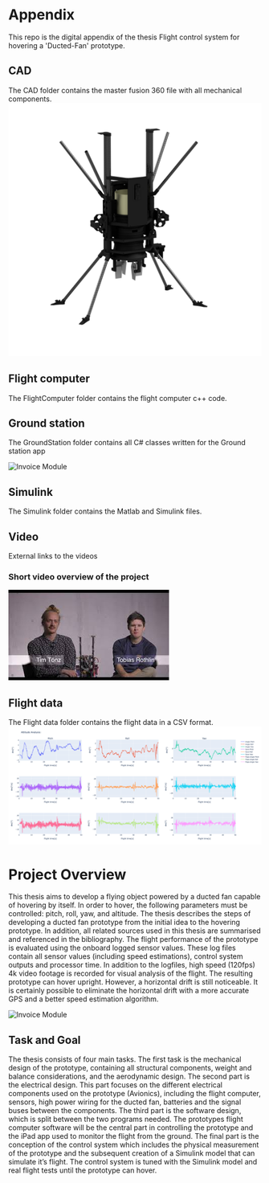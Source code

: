 # Appendix
This repo is the digital appendix of the thesis Flight control system for hovering a 'Ducted-Fan' prototype.

## CAD
The CAD folder contains the master fusion 360 file with all mechanical components.
![Invoice Module](Img/DroneImg.png)

## Flight computer
The FlightComputer folder contains the flight computer c++ code. 

## Ground station
The GroundStation folder contains all C# classes written for the Ground station app

![Invoice Module](Img/iPadApp.jpg)
## Simulink
The Simulink folder contains the Matlab and Simulink files.

## Video
External links to the videos
### Short video overview of the project

[![1min Trailer](Img/mq1.jpg)](https://youtu.be/vIfVS0Zq51c "1min Trailer - Click to Watch!")

## Flight data
The Flight data folder contains the flight data in a CSV format.
![Invoice Module](Img/newplot-14.png)


# Project Overview
This thesis aims to develop a flying object powered by a ducted fan
capable of hovering by itself. In order to hover, the following parameters 
must be controlled: pitch, roll, yaw, and altitude. The thesis describes
the steps of developing a ducted fan prototype from the initial idea to 
the hovering prototype. In addition, all related sources used in this thesis
are summarised and referenced in the bibliography. The flight performance of
the prototype is evaluated using the onboard logged sensor values. These log
files contain all sensor values (including speed estimations), control system
outputs and processor time. In addition to the logfiles, high speed (120fps) 4k
video footage is recorded for visual analysis of the flight. The resulting prototype 
can hover upright. However, a horizontal drift is still noticeable. It is certainly 
possible to eliminate the horizontal drift with a more accurate GPS and a better speed
estimation algorithm.


![Invoice Module](Img/PrototypSnow.jpg)

## Task and Goal
The thesis consists of four main tasks. The first task is the mechanical design of the prototype, containing all structural components, weight and balance considerations, and the aerodynamic design. 
The second part is the electrical design. This part focuses on the different electrical components used on the prototype (Avionics), including the flight computer, sensors, high power wiring for the ducted fan, batteries and the signal buses between the components. 
The third part is the software design, which is split between the two programs needed. The prototypes flight computer software will be the central part in controlling the prototype and the iPad app used to monitor the flight from the ground. 
The final part is the conception of the control system which includes the physical measurement of the prototype and the subsequent creation of a Simulink model that can simulate it’s flight. The control system is tuned with the Simulink model and real flight tests until the prototype can hover.
